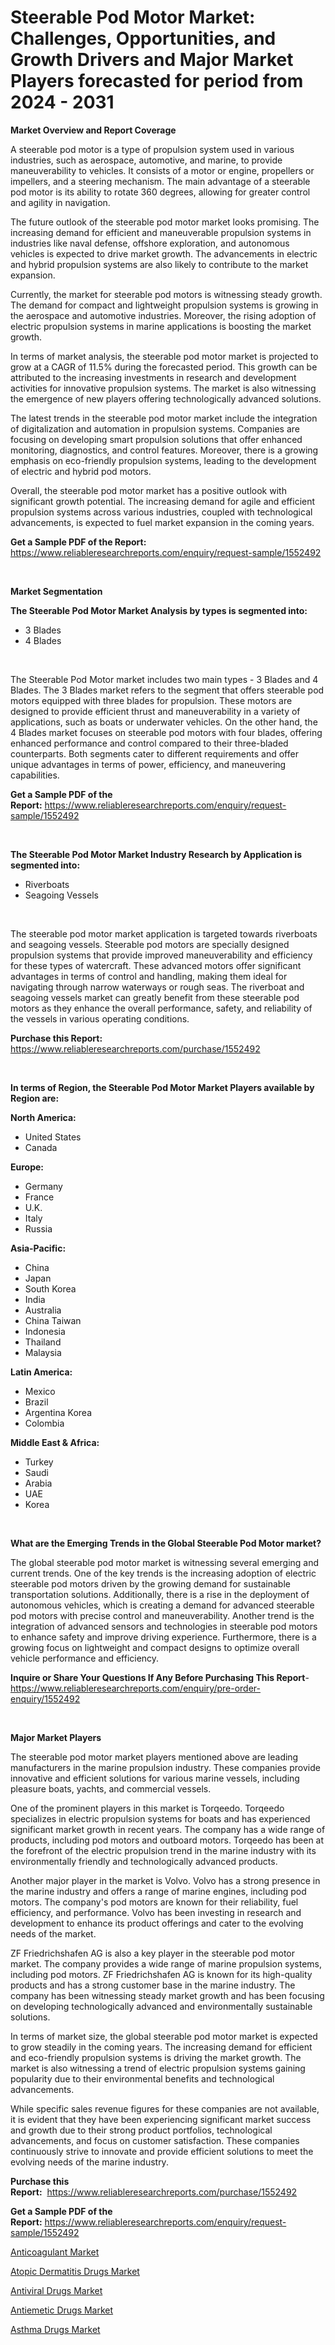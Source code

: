 <p><h1>Steerable Pod Motor Market: Challenges, Opportunities, and Growth Drivers and Major Market Players forecasted for period from 2024 - 2031</h1></p><p><strong>Market Overview and Report Coverage</strong></p>
<p><p>A steerable pod motor is a type of propulsion system used in various industries, such as aerospace, automotive, and marine, to provide maneuverability to vehicles. It consists of a motor or engine, propellers or impellers, and a steering mechanism. The main advantage of a steerable pod motor is its ability to rotate 360 degrees, allowing for greater control and agility in navigation.</p><p>The future outlook of the steerable pod motor market looks promising. The increasing demand for efficient and maneuverable propulsion systems in industries like naval defense, offshore exploration, and autonomous vehicles is expected to drive market growth. The advancements in electric and hybrid propulsion systems are also likely to contribute to the market expansion.</p><p>Currently, the market for steerable pod motors is witnessing steady growth. The demand for compact and lightweight propulsion systems is growing in the aerospace and automotive industries. Moreover, the rising adoption of electric propulsion systems in marine applications is boosting the market growth.</p><p>In terms of market analysis, the steerable pod motor market is projected to grow at a CAGR of 11.5% during the forecasted period. This growth can be attributed to the increasing investments in research and development activities for innovative propulsion systems. The market is also witnessing the emergence of new players offering technologically advanced solutions.</p><p>The latest trends in the steerable pod motor market include the integration of digitalization and automation in propulsion systems. Companies are focusing on developing smart propulsion solutions that offer enhanced monitoring, diagnostics, and control features. Moreover, there is a growing emphasis on eco-friendly propulsion systems, leading to the development of electric and hybrid pod motors.</p><p>Overall, the steerable pod motor market has a positive outlook with significant growth potential. The increasing demand for agile and efficient propulsion systems across various industries, coupled with technological advancements, is expected to fuel market expansion in the coming years.</p></p>
<p><strong>Get a Sample PDF of the Report:</strong> <a href="https://www.reliableresearchreports.com/enquiry/request-sample/1552492">https://www.reliableresearchreports.com/enquiry/request-sample/1552492</a></p>
<p>&nbsp;</p>
<p><strong>Market Segmentation</strong></p>
<p><strong>The Steerable Pod Motor Market Analysis by types is segmented into:</strong></p>
<p><ul><li>3 Blades</li><li>4 Blades</li></ul></p>
<p>&nbsp;</p>
<p><p>The Steerable Pod Motor market includes two main types - 3 Blades and 4 Blades. The 3 Blades market refers to the segment that offers steerable pod motors equipped with three blades for propulsion. These motors are designed to provide efficient thrust and maneuverability in a variety of applications, such as boats or underwater vehicles. On the other hand, the 4 Blades market focuses on steerable pod motors with four blades, offering enhanced performance and control compared to their three-bladed counterparts. Both segments cater to different requirements and offer unique advantages in terms of power, efficiency, and maneuvering capabilities.</p></p>
<p><strong>Get a Sample PDF of the Report:</strong>&nbsp;<a href="https://www.reliableresearchreports.com/enquiry/request-sample/1552492">https://www.reliableresearchreports.com/enquiry/request-sample/1552492</a></p>
<p>&nbsp;</p>
<p><strong>The Steerable Pod Motor Market Industry Research by Application is segmented into:</strong></p>
<p><ul><li>Riverboats</li><li>Seagoing Vessels</li></ul></p>
<p>&nbsp;</p>
<p><p>The steerable pod motor market application is targeted towards riverboats and seagoing vessels. Steerable pod motors are specially designed propulsion systems that provide improved maneuverability and efficiency for these types of watercraft. These advanced motors offer significant advantages in terms of control and handling, making them ideal for navigating through narrow waterways or rough seas. The riverboat and seagoing vessels market can greatly benefit from these steerable pod motors as they enhance the overall performance, safety, and reliability of the vessels in various operating conditions.</p></p>
<p><strong>Purchase this Report:</strong>&nbsp; <a href="https://www.reliableresearchreports.com/purchase/1552492">https://www.reliableresearchreports.com/purchase/1552492</a></p>
<p>&nbsp;</p>
<p><strong>In terms of Region, the Steerable Pod Motor Market Players available by Region are:</strong></p>
<p>
    <p> <strong> North America: </strong>
        <ul>
            <li>United States</li>
            <li>Canada</li>
        </ul>
        </p> 
    <p> <strong> Europe: </strong>
        <ul>
            <li>Germany</li>
            <li>France</li>
            <li>U.K.</li>
            <li>Italy</li>
            <li>Russia</li>
        </ul>
        </p> 
    <p> <strong> Asia-Pacific: </strong>
        <ul>
            <li>China</li>
            <li>Japan</li>
            <li>South Korea</li>
            <li>India</li>
            <li>Australia</li>
            <li>China Taiwan</li>
            <li>Indonesia</li>
            <li>Thailand</li>
            <li>Malaysia</li>
        </ul>
        </p> 
    <p> <strong> Latin America: </strong>
        <ul>
            <li>Mexico</li>
            <li>Brazil</li>
            <li>Argentina Korea</li>
            <li>Colombia</li>
        </ul>
        </p> 
    <p> <strong> Middle East & Africa: </strong>
        <ul>
            <li>Turkey</li>
            <li>Saudi</li>
            <li>Arabia</li>
            <li>UAE</li>
            <li>Korea</li>
        </ul>
    </p>
    </p>
<p>&nbsp;</p>
<p><strong>What are the Emerging Trends in the Global Steerable Pod Motor market?</strong></p>
<p><p>The global steerable pod motor market is witnessing several emerging and current trends. One of the key trends is the increasing adoption of electric steerable pod motors driven by the growing demand for sustainable transportation solutions. Additionally, there is a rise in the deployment of autonomous vehicles, which is creating a demand for advanced steerable pod motors with precise control and maneuverability. Another trend is the integration of advanced sensors and technologies in steerable pod motors to enhance safety and improve driving experience. Furthermore, there is a growing focus on lightweight and compact designs to optimize overall vehicle performance and efficiency.</p></p>
<p><strong>Inquire or Share Your Questions If Any Before Purchasing This Report</strong>- <a href="https://www.reliableresearchreports.com/enquiry/pre-order-enquiry/1552492">https://www.reliableresearchreports.com/enquiry/pre-order-enquiry/1552492</a></p>
<p>&nbsp;</p>
<p><strong>Major Market Players</strong></p>
<p><p>The steerable pod motor market players mentioned above are leading manufacturers in the marine propulsion industry. These companies provide innovative and efficient solutions for various marine vessels, including pleasure boats, yachts, and commercial vessels.</p><p>One of the prominent players in this market is Torqeedo. Torqeedo specializes in electric propulsion systems for boats and has experienced significant market growth in recent years. The company has a wide range of products, including pod motors and outboard motors. Torqeedo has been at the forefront of the electric propulsion trend in the marine industry with its environmentally friendly and technologically advanced products.</p><p>Another major player in the market is Volvo. Volvo has a strong presence in the marine industry and offers a range of marine engines, including pod motors. The company's pod motors are known for their reliability, fuel efficiency, and performance. Volvo has been investing in research and development to enhance its product offerings and cater to the evolving needs of the market.</p><p>ZF Friedrichshafen AG is also a key player in the steerable pod motor market. The company provides a wide range of marine propulsion systems, including pod motors. ZF Friedrichshafen AG is known for its high-quality products and has a strong customer base in the marine industry. The company has been witnessing steady market growth and has been focusing on developing technologically advanced and environmentally sustainable solutions.</p><p>In terms of market size, the global steerable pod motor market is expected to grow steadily in the coming years. The increasing demand for efficient and eco-friendly propulsion systems is driving the market growth. The market is also witnessing a trend of electric propulsion systems gaining popularity due to their environmental benefits and technological advancements.</p><p>While specific sales revenue figures for these companies are not available, it is evident that they have been experiencing significant market success and growth due to their strong product portfolios, technological advancements, and focus on customer satisfaction. These companies continuously strive to innovate and provide efficient solutions to meet the evolving needs of the marine industry.</p></p>
<p><strong>Purchase this Report:</strong>&nbsp;&nbsp;<a href="https://www.reliableresearchreports.com/purchase/1552492">https://www.reliableresearchreports.com/purchase/1552492</a></p>
<p></p>
<p><strong>Get a Sample PDF of the Report:</strong>&nbsp;<a href="https://www.reliableresearchreports.com/enquiry/request-sample/1552492">https://www.reliableresearchreports.com/enquiry/request-sample/1552492</a></p>
<p><p><a href="https://medium.com/@dorinaprifti56/anticoagulant-market-size-market-outlook-and-market-forecast-2023-to-2030-5f44f5354c6f">Anticoagulant Market</a></p><p><a href="https://medium.com/@dorinaprifti56/atopic-dermatitis-drugs-market-insight-market-trends-growth-forecasted-from-2023-to-2030-d2fc7d915284">Atopic Dermatitis Drugs Market</a></p><p><a href="https://medium.com/@dorinaprifti56/decoding-antiviral-drugs-market-metrics-market-share-trends-and-growth-patterns-7ab1585758d4">Antiviral Drugs Market</a></p><p><a href="https://medium.com/@dorinaprifti56/antiemetic-drugs-market-size-reveals-the-best-marketing-channels-in-global-industry-cd9b79618156">Antiemetic Drugs Market</a></p><p><a href="https://medium.com/@dorinaprifti56/asthma-drugs-market-size-market-outlook-and-market-forecast-2023-to-2030-4514276a2b70">Asthma Drugs Market</a></p></p>